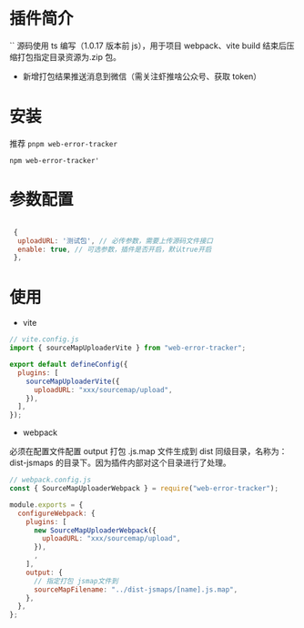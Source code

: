 # 插件简介

`` 源码使用 ts 编写（1.0.17 版本前 js），用于项目 webpack、vite build 结束后压缩打包指定目录资源为.zip 包。

- 新增打包结果推送消息到微信（需关注虾推啥公众号、获取 token）

# 安装

推荐 `pnpm web-error-tracker`

`npm web-error-tracker'`

# 参数配置

```javascript

 {
  uploadURL: '测试包', // 必传参数，需要上传源码文件接口
  enable: true, // 可选参数，插件是否开启，默认true开启
 },

```

# 使用

- vite

```javascript
// vite.config.js
import { sourceMapUploaderVite } from "web-error-tracker";

export default defineConfig({
  plugins: [
    sourceMapUploaderVite({
      uploadURL: "xxx/sourcemap/upload",
    }),
  ],
});
```

- webpack

必须在配置文件配置 output 打包 .js.map 文件生成到 dist 同级目录，名称为： dist-jsmaps 的目录下。因为插件内部对这个目录进行了处理。

```javascript
// webpack.config.js
const { SourceMapUploaderWebpack } = require("web-error-tracker");

module.exports = {
  configureWebpack: {
    plugins: [
      new SourceMapUploaderWebpack({
        uploadURL: "xxx/sourcemap/upload",
      }),
      ,
    ],
    output: {
      // 指定打包 jsmap文件到
      sourceMapFilename: "../dist-jsmaps/[name].js.map",
    },
  },
};
```
